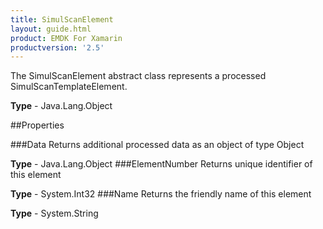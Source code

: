 ```yaml
---
title: SimulScanElement
layout: guide.html 
product: EMDK For Xamarin 
productversion: '2.5' 
---
```

The SimulScanElement abstract class represents a processed SimulScanTemplateElement.

**Type** - Java.Lang.Object

##Properties

###Data
Returns additional processed data as an object of type Object

**Type** - Java.Lang.Object
###ElementNumber
Returns unique identifier of this element

**Type** - System.Int32
###Name
Returns the friendly name of this element

**Type** - System.String


